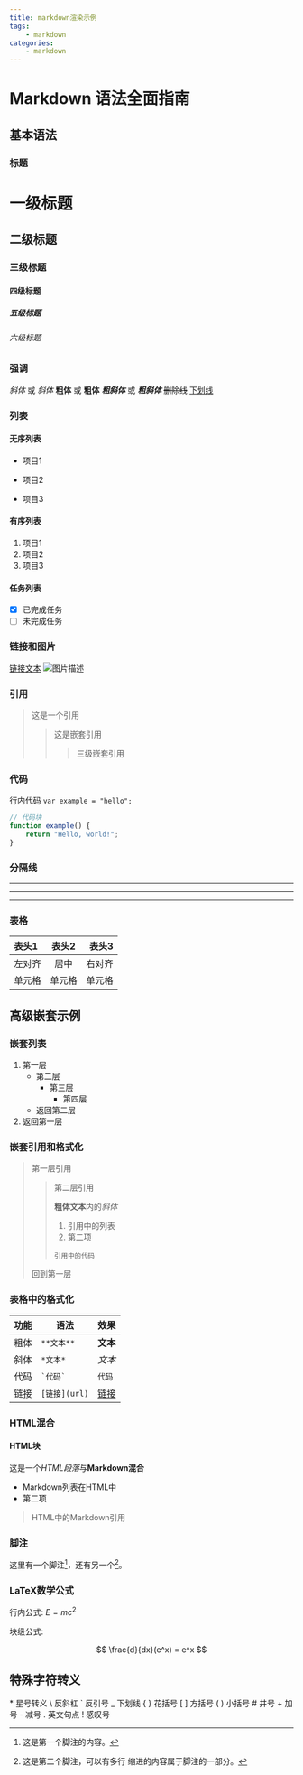 ```yaml
---
title: markdown渲染示例
tags:
    - markdown
categories:
    - markdown
---
```

# Markdown 语法全面指南

## 基本语法

### 标题

# 一级标题
## 二级标题
### 三级标题
#### 四级标题
##### 五级标题
###### 六级标题

### 强调

*斜体* 或 _斜体_
**粗体** 或 __粗体__
***粗斜体*** 或 ___粗斜体___
~~删除线~~
<u>下划线</u>

### 列表

#### 无序列表
- 项目1
* 项目2
+ 项目3

#### 有序列表
1. 项目1
2. 项目2
3. 项目3

#### 任务列表
- [x] 已完成任务
- [ ] 未完成任务

### 链接和图片

[链接文本](http://example.com)
![图片描述](http://example.com/favicon.ico)

### 引用

> 这是一个引用
> > 这是嵌套引用
> > > 三级嵌套引用

### 代码

行内代码 `var example = "hello";`

```javascript
// 代码块
function example() {
    return "Hello, world!";
}
```

### 分隔线

---
***
___

### 表格

| 表头1 | 表头2 | 表头3 |
|:------|:-----:|------:|
| 左对齐 | 居中 | 右对齐 |
| 单元格 | 单元格 | 单元格 |

## 高级嵌套示例

### 嵌套列表

1. 第一层
     - 第二层
         - 第三层
             - 第四层
     - 返回第二层
2. 返回第一层

### 嵌套引用和格式化

> 第一层引用
> > 第二层引用
> > 
> > **粗体文本**内的*斜体*
> > 
> > 1. 引用中的列表
> > 2. 第二项
> > 
> > `引用中的代码`
> 
> 回到第一层

### 表格中的格式化

| 功能 | 语法 | 效果 |
|------|------|------|
| 粗体 | `**文本**` | **文本** |
| 斜体 | `*文本*` | *文本* |
| 代码 | `` `代码` `` | `代码` |
| 链接 | `[链接](url)` | [链接](url) |

### HTML混合

<div>
    <h4>HTML块</h4>
    <p>这是一个<em>HTML段落</em>与<strong>Markdown混合</strong></p>
    
- Markdown列表在HTML中
- 第二项
    
> HTML中的Markdown引用

</div>

### 脚注

这里有一个脚注[^1]，还有另一个[^2]。

[^1]: 这是第一个脚注的内容。
[^2]: 这是第二个脚注，可以有多行
        缩进的内容属于脚注的一部分。

### LaTeX数学公式

行内公式: $E=mc^2$

块级公式:

$$
\frac{d}{dx}(e^x) = e^x
$$

## 特殊字符转义

\* 星号转义
\\ 反斜杠
\` 反引号
\_ 下划线
\{ \} 花括号
\[ \] 方括号
\( \) 小括号
\# 井号
\+ 加号
\- 减号
\. 英文句点
\! 感叹号

